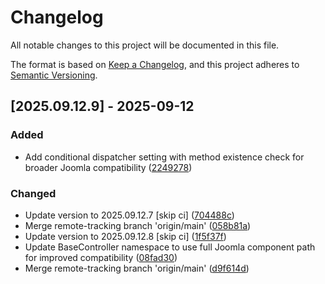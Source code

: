 # Changelog

All notable changes to this project will be documented in this file.

The format is based on [Keep a Changelog](https://keepachangelog.com/en/1.0.0/),
and this project adheres to [Semantic Versioning](https://semver.org/spec/v2.0.0.html).

## [2025.09.12.9] - 2025-09-12

### Added

* Add conditional dispatcher setting with method existence check for broader Joomla compatibility ([2249278](https://github.com/N6REJ/bears_aichatbot/commit/2249278))

### Changed

* Update version to 2025.09.12.7 [skip ci] ([704488c](https://github.com/N6REJ/bears_aichatbot/commit/704488c))
* Merge remote-tracking branch 'origin/main' ([058b81a](https://github.com/N6REJ/bears_aichatbot/commit/058b81a))
* Update version to 2025.09.12.8 [skip ci] ([1f5f37f](https://github.com/N6REJ/bears_aichatbot/commit/1f5f37f))
* Update BaseController namespace to use full Joomla component path for improved compatibility ([08fad30](https://github.com/N6REJ/bears_aichatbot/commit/08fad30))
* Merge remote-tracking branch 'origin/main' ([d9f614d](https://github.com/N6REJ/bears_aichatbot/commit/d9f614d))

